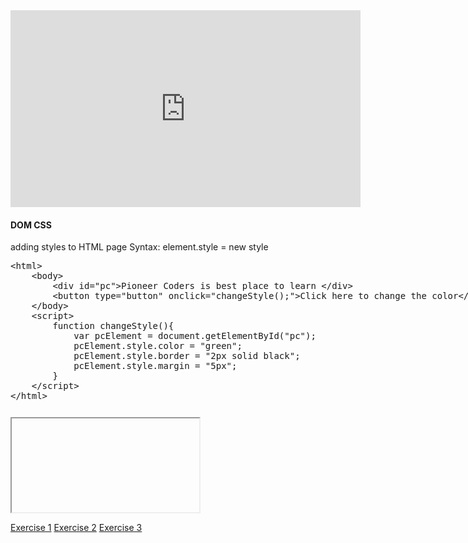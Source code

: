<iframe width="560" height="315" src="https://www.youtube.com/embed/ll3mjjrS2lI" frameborder="0" allowfullscreen></iframe><br>

<h4>DOM CSS</h4>
<p>adding styles to HTML page  Syntax: element.style = new style </p>

<section >  
    <div ui-ace ="{useWrapMode: 'true', showGutter : 'true', theme:'monokai', mode: 'html', previewId:'preview3',
		onLoad: htmlcssjsContentOnLoaded,
		rendererOptions: { fontSize: 16 },
		advanced: { highlightActiveLine: true}
	}" style="min-height:250px;"><xmp><html>
	<body>
		<div id="pc">Pioneer Coders is best place to learn </div>
		<button type="button" onclick="changeStyle();">Click here to change the color</button>
	</body>
	<script>
		function changeStyle(){
			var pcElement = document.getElementById("pc");
			pcElement.style.color = "green";
			pcElement.style.border = "2px solid black";
			pcElement.style.margin = "5px";
		}
	</script>
</html></xmp>
	</div>
	<div>
        <iframe id="preview3"></iframe>
    </div>
</section>

<a href="project/download/JS/dom" class="cws-button bt-color-3 border-radius alt icon-right">Exercise 1</a>
<a href="project/download/JS/JS_DOM" class="cws-button bt-color-3 border-radius alt icon-right">Exercise 2</a>
<a href="project/download/JS/popupclose" class="cws-button bt-color-3 border-radius alt icon-right">Exercise 3</a>	
</div>

